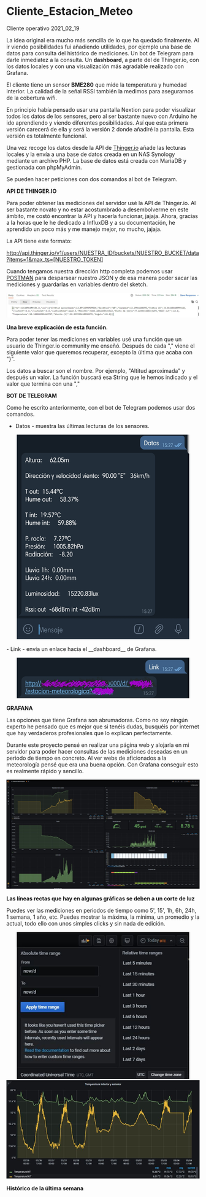 # Cliente_Estacion_Meteo
 Cliente operativo 2021_02_19
 
 La idea original era mucho más sencilla de lo que ha quedado finalmente. Al ir viendo posibilidades fui añadiendo utilidades, por ejemplo una base de datos para consulta del histórico de mediciones. Un bot de Telegram para darle inmediatez a la consulta. Un __dashboard__, a parte del de Thinger.io, con los datos locales y con una visualización más agradable realizado con Grafana.
 
 El cliente tiene un sensor **BME280** que mide la temperatura y humedad interior. La calidad de la señal RSSI también la medimos para asegurarnos de la cobertura wifi.
 
 En principio había pensado usar una pantalla Nextion para poder visualizar todos los datos de los sensores, pero al ser bastante nuevo con Arduino he ido aprendiendo y viendo diferentes posibilidades. Así que esta primera versión carecerá de ella y será la versión 2 donde añadiré la pantalla. Esta versión es totalmente funcional.
 
 Una vez recoge los datos desde la API de [Thinger.io](https://www.thinger.io/) añade las lecturas locales y la envía a una base de datos creada en un NAS Synology mediante un archivo PHP. La base de datos está creada con MariaDB y gestionada con phpMyAdmin.
 
 Se pueden hacer peticiones con dos comandos al bot de Telegram.
 
 **API DE THINGER.IO**
 
 Para poder obtener las mediciones del servidor usé la API de Thinger.io. Al ser bastante novato y no estar acostumbrado a desembolverme en este ámbito, me costó encontrar la API y hacerla funcionar, jajaja. Ahora, gracias a la horas que le he dedicado a InfluxDB y a su documentación, he aprendido un poco más y me manejo mejor, no mucho, jajaja.
 
 La API tiene este formato:
 
 http://api.thinger.io/v1/users/NUESTRA_ID/buckets/NUESTRO_BUCKET/data?items=1&max_ts=[NUESTRO_TOKEN]
 
 Cuando tengamos nuestra dirección http completa podemos usar [POSTMAN](https://www.postman.com/) para desparsear nuestro JSON y de esa manera poder sacar las mediciones y guardarlas en variables dentro del sketch.
 
 ![](https://github.com/NewbieMakerLearning/Cliente_Estacion_Meteo/blob/master/pictures/Postman1.JPG)
 
 **__Una breve explicación de esta función.__**
 
 Para poder tener las mediciones en variables usé una función que un usuario de Thinger.io community me enseñó. Después de cada "," viene el siguiente valor que queremos recuperar, excepto la última que acaba con "}".
 
 Los datos a buscar son el nombre. Por ejemplo, "Altitud aproximada" y después un valor. La función buscará esa String que le hemos indicado y el valor que termina con una ","
  
 **BOT DE TELEGRAM**
 
 Como he escrito anteriormente, con el bot de Telegram podemos usar dos comandos.
  - Datos - muestra las últimas lecturas de los sensores.

<p align="center">
  <img src="https://github.com/NewbieMakerLearning/Cliente_Estacion_Meteo/blob/master/pictures/Telegram_Datos.jpg" width="450" title="hover text">
  </p>
  - Link - envía un enlace hacia el __dashboard__ de Grafana.
  <p align="center">
 <img src="https://github.com/NewbieMakerLearning/Cliente_Estacion_Meteo/blob/master/pictures/Telegram_link%20(1).jpg" width="450">
  </p>
  
  **GRAFANA**
  
  Las opciones que tiene Grafana son abrumadoras. Como no soy ningún experto he pensado que es mejor que si tenéis dudas, busquéis por internet que hay verdaderos profesionales que lo explican perfectamente.
  
  Durante este proyecto pensé en realizar una página web y alojarla en mi servidor para poder hacer consultas de las mediciones deseadas en un periodo de tiempo en concreto. Al ver webs de aficionados a la meteorología pensé que era una buena opción. Con Grafana conseguir esto es realmente rápido y sencillo.
  
  ![Alt text](https://github.com/NewbieMakerLearning/Cliente_Estacion_Meteo/blob/master/pictures/dashboard_GRAFANA1.JPG)
  
  <p align="center">
 
  __Las líneas rectas que hay en algunas gráficas se deben a un corte de luz__
  
  Puedes ver las mediciones en periodos de tiempo como 5', 15', 1h, 6h, 24h, 1 semana, 1 año, etc. Puedes mostrar la máxima, la mínima, un promedio y la actual, todo ello con unos simples clicks y sin nada de edición. 
  
  <p align="center">
  <img src="https://github.com/NewbieMakerLearning/Cliente_Estacion_Meteo/blob/master/pictures/dashboard_GRAFANA2.JPG" width="450" title="hover text">
 <br>
 <img src="https://github.com/NewbieMakerLearning/Cliente_Estacion_Meteo/blob/master/pictures/dashboard_GRAFANA3.JPG" width="650" title="hover text">
  </p>
   
   <p align="center">
 
  __Histórico de la última semana__

